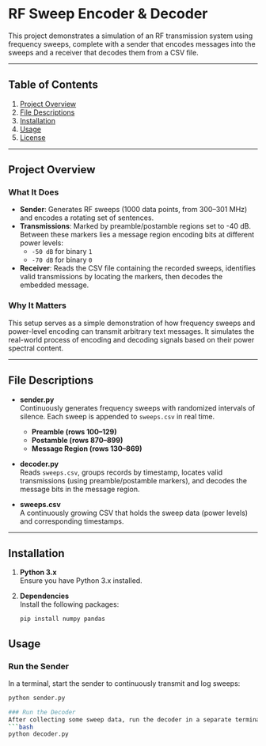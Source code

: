 # RF Sweep Encoder & Decoder

This project demonstrates a simulation of an RF transmission system using frequency sweeps, complete with a sender that encodes messages into the sweeps and a receiver that decodes them from a CSV file.

---

## Table of Contents
1. [Project Overview](#project-overview)  
2. [File Descriptions](#file-descriptions)  
3. [Installation](#installation)  
4. [Usage](#usage)  
5. [License](#license)

---

## Project Overview

### What It Does
- **Sender**: Generates RF sweeps (1000 data points, from 300–301 MHz) and encodes a rotating set of sentences.  
- **Transmissions**: Marked by preamble/postamble regions set to -40 dB. Between these markers lies a message region encoding bits at different power levels:
  - `-50 dB` for binary `1`
  - `-70 dB` for binary `0`
- **Receiver**: Reads the CSV file containing the recorded sweeps, identifies valid transmissions by locating the markers, then decodes the embedded message.

### Why It Matters
This setup serves as a simple demonstration of how frequency sweeps and power-level encoding can transmit arbitrary text messages. It simulates the real-world process of encoding and decoding signals based on their power spectral content.

---

## File Descriptions

- **sender.py**  
  Continuously generates frequency sweeps with randomized intervals of silence. Each sweep is appended to `sweeps.csv` in real time.  
  - **Preamble (rows 100–129)**  
  - **Postamble (rows 870–899)**  
  - **Message Region (rows 130–869)**

- **decoder.py**  
  Reads `sweeps.csv`, groups records by timestamp, locates valid transmissions (using preamble/postamble markers), and decodes the message bits in the message region.

- **sweeps.csv**  
  A continuously growing CSV that holds the sweep data (power levels) and corresponding timestamps.

---

## Installation

1. **Python 3.x**  
   Ensure you have Python 3.x installed.

2. **Dependencies**  
   Install the following packages:
   ```bash
   pip install numpy pandas

## Usage

### Run the Sender
In a terminal, start the sender to continuously transmit and log sweeps:
```bash
python sender.py

### Run the Decoder
After collecting some sweep data, run the decoder in a separate terminal:
```bash
python decoder.py
